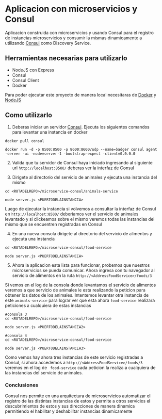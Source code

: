 # Aplicacion con microservicios  y Consul

Aplicacion construida con microservicios y usando Consul para el registro de instancias microservicios y consumir la mismas dinamicamente a utilizando [Consul](https://www.consul.io/) como Discovery Service.

## Herramientas necesarias para utilizarlo

* NodeJS con Express
* Consul
* Consul Client
* Docker

Para poder ejecutar este proyecto de manera local necesitaras de [Docker](https://www.docker.com/) y [NodeJS](https://nodejs.org/)

## Como utilizarlo
1.  Deberas iniciar un servidor [Consul](https://www.consul.io/). Ejecuta los siguientes comandos para levantar una instancia en docker

```
docker pull consul

docker run -d -p 8500:8500 -p 8600:8600/udp --name=badger consul agent -server -ui -node=server-1 -bootstrap-expect -client=0.0.0.0
```

2.  Valida que tu servidor de Consul haya iniciado ingresando al siguiente url ``` http://localhost:8500/ ``` deberas ver la interfaz de Consul

<imgServerConsul1>

3. Dirigete al directorio del servicio de animales y ejecuta una instancia del mismo
```
cd <RUTADELREPO>/microservice-consul/animals-service

node server.js <PUERTODELAINSTANCIA>
```
Luego de ejecutar la instancia si volvemos a consultar la interfaz de Consul en ``` http://localhost:8500/ ``` deberiamos ver el servicio de animales levantado y si clickeamos sobre el mismo veremos todas las instancias del mismo que se encuentren registradas en Consul

<imgServerConsul2>
<imgServicioAnimalDetalle1>

4. En una nueva consola dirigete al directorio del servicio de alimentos y ejecuta una instancia

```
cd <RUTADELREPO>/microservice-consul/food-service

node server.js <PUERTODELAINSTANCIA>
```

<imgExampleFoodInstance1>
<imgServerConsul1>
<imgServicioFoodDetalle1>

5. Ahora la aplicacion esta lista para funcionar, probemos que nuestros microservicios se pueda comunicar. Ahora ingresa con tu navegador al servicio de alimentos en la ruta ``` http://<AddressFoodService>/foods/3 ```

<respuestaIMG>

Si vemos en el log de la consola donde levantamos el servicio de alimentos veremos a que servicio de animales le esta realizando la peticion para obtener los datos de los animales. Intentemos levantar otra instancia de este ```animals-service``` para lograr ver que esta ahora ```food-service``` realizara peticiones a cualquiera de estas instancias


```
#consola 3
cd <RUTADELREPO>/microservice-consul/food-service

node server.js <PUERTODELAINSTANCIA2>
```
```
#consola 4
cd <RUTADELREPO>/microservice-consul/food-service

node server.js <PUERTODELAINSTANCIA3>
```

<imgServiceFoodConsulDetail3>

Como vemos hay ahora tres instancias de este servicio registradas a Consul, si ahora accedemos a ``` http://<AddressFoodService>/foods/3 ``` veremos en el  log de ``` food-service``` cada peticion la realiza a cualquiera de las  instancias del servicio de animales.

### Conclusiones
Consul nos permite en una arquitectura de microservicios automatizar el registro de las distintas instancias de estos y permite a otros servicios el descubrimientos de estos y sus direcciones de manera dinamica permitiendo el habilitar y deshabilitar instancias dinamicamente
